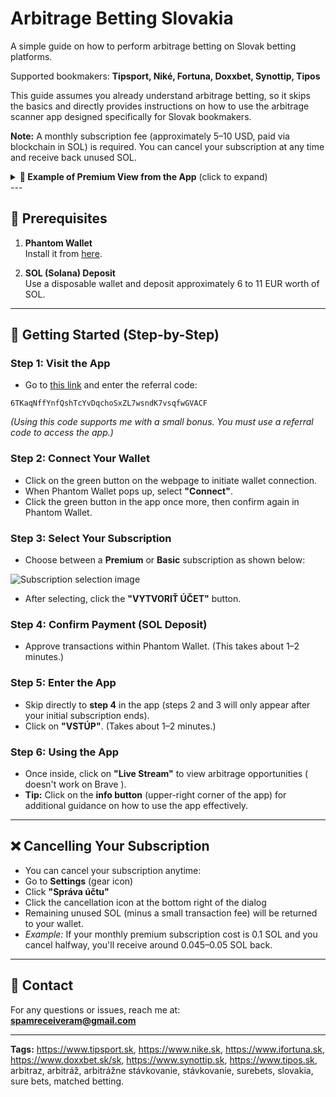 # Arbitrage Betting Slovakia

A simple guide on how to perform arbitrage betting on Slovak betting platforms.

Supported bookmakers: **Tipsport, Niké, Fortuna, Doxxbet, Synottip, Tipos**

This guide assumes you already understand arbitrage betting, so it skips the basics and directly provides instructions on how to use the arbitrage scanner app designed specifically for Slovak bookmakers.

**Note:** A monthly subscription fee (approximately 5–10 USD, paid via blockchain in SOL) is required. You can cancel your subscription at any time and receive back unused SOL.

<details>
  <summary><strong>🔎 Example of Premium View from the App</strong> (click to expand)</summary>

![Premium View](https://github.com/user-attachments/assets/1e8e0fb8-08bb-414c-8d1c-7512d404ae6e)

</details>
---

## 🔸 Prerequisites

1. **Phantom Wallet**  
   Install it from [here](https://phantom.com/en-GB).

2. **SOL (Solana) Deposit**  
   Use a disposable wallet and deposit approximately 6 to 11 EUR worth of SOL.

---

## 🚀 Getting Started (Step-by-Step)

### Step 1: Visit the App
- Go to [this link](https://auth-test3.netlify.app/) and enter the referral code:
```
6TKaqNffYnfQshTcYvDqchoSxZL7wsndK7vsqfwGVACF
```
*(Using this code supports me with a small bonus. You must use a referral code to access the app.)*

### Step 2: Connect Your Wallet
- Click on the green button on the webpage to initiate wallet connection.
- When Phantom Wallet pops up, select **"Connect"**.
- Click the green button in the app once more, then confirm again in Phantom Wallet.

### Step 3: Select Your Subscription
- Choose between a **Premium** or **Basic** subscription as shown below:

![Subscription selection image](https://github.com/user-attachments/assets/ba26a36f-0cd7-43ae-b830-43ede43da6ba)

- After selecting, click the **"VYTVORIŤ ÚČET"** button.

### Step 4: Confirm Payment (SOL Deposit)
- Approve transactions within Phantom Wallet. (This takes about 1–2 minutes.)

### Step 5: Enter the App
- Skip directly to **step 4** in the app (steps 2 and 3 will only appear after your initial subscription ends).
- Click on **"VSTÚP"**. (Takes about 1–2 minutes.)

### Step 6: Using the App
- Once inside, click on **"Live Stream"** to view arbitrage opportunities ( doesn't work on Brave ).
- **Tip:** Click on the **info button** (upper-right corner of the app) for additional guidance on how to use the app effectively.

---

## ❌ Cancelling Your Subscription
- You can cancel your subscription anytime:
- Go to **Settings** (gear icon)
- Click **"Správa účtu"**
- Click the cancellation icon at the bottom right of the dialog
- Remaining unused SOL (minus a small transaction fee) will be returned to your wallet.
- *Example:* If your monthly premium subscription cost is 0.1 SOL and you cancel halfway, you'll receive around 0.045–0.05 SOL back.

---

## 📧 Contact
For any questions or issues, reach me at:  
**spamreceiveram@gmail.com**

---

**Tags:** https://www.tipsport.sk, https://www.nike.sk, https://www.ifortuna.sk, https://www.doxxbet.sk/sk, https://www.synottip.sk, https://www.tipos.sk, arbitraz, arbitráž, arbitrážne stávkovanie, stávkovanie, surebets, slovakia, sure bets, matched betting.
